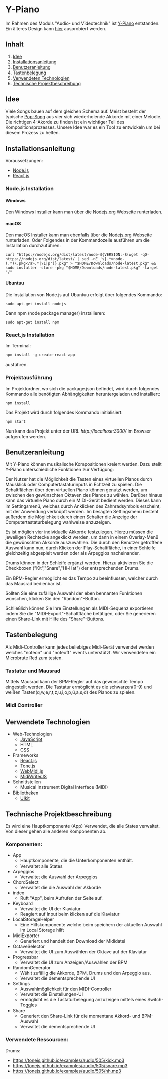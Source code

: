#  Y-Piano
Im Rahmen des Moduls "Audio- und Videotechnik" ist [Y-Piano](https://y-piano.netlify.com/) entstanden. Ein älteres Design kann [hier](https://y-piano-blue.netlify.com/) ausprobiert werden.

## Inhalt
1. [Idee](#idee)
2. [Installationsanleitung](#installationsanleitung)
3. [Benutzeranleitung](#benutzeranleitung)
4. [Tastenbelegung ](#tastenbelegung )
5. [Verwendeten Technologien](#verwendete-technologien)
6. [Technische Projektbeschreibung](#technische-projektbeschreibung)

## Idee
Viele Songs bauen auf dem gleichen Schema auf. Meist besteht der typische [Pop-Song](https://www.youtube.com/watch?v=5pidokakU4I) aus vier sich wiederholende Akkorde mit einer Melodie. 
Die richtigen 4-Akorde zu finden ist ein wichtiger Teil des Kompositionsprozesses. Unsere Idee war es ein Tool zu entwickeln um bei diesem Prozess zu helfen.

## Installationsanleitung

Voraussetzungen:
- [Node.js](https://nodejs.org/)
- [React.js](https://reactjs.org/)

### Node.js Installation

#### Windows
Den Windows Installer kann man über die [Nodejs.org](https://nodejs.org/en/download/) Webseite runterladen.

#### macOS
Den macOS Installer kann man ebenfalls über die [Nodejs.org](https://nodejs.org/en/download/) Webseite runterladen.
Oder Folgendes in der Kommandozeile ausführen um die Installation durchzuführen:
```
curl "https://nodejs.org/dist/latest/node-${VERSION:-$(wget -qO- https://nodejs.org/dist/latest/ | sed -nE 's|.*>node-(.*)\.pkg</a>.*|\1|p')}.pkg" > "$HOME/Downloads/node-latest.pkg" && sudo installer -store -pkg "$HOME/Downloads/node-latest.pkg" -target "/"
```

#### Ubuntuu
Die Installation von Node.js auf Ubuntuu erfolgt über folgendes Kommando:
```
sudo apt-get install nodejs
```
Dann npm (node package manager) installieren:
```
sudo apt-get install npm
```

### React.js Installation
Im Terminal:
```
npm install -g create-react-app
```
ausführen.

### Projektausführung
Im Projektordner, wo sich die package.json befindet, wird durch folgendes Kommando alle benötigten Abhängigkeiten heruntergeladen und installiert:
```
npm install
```

Das Projekt wird durch folgendes Kommando initialisiert:
```
npm start
```

Nun kann das Projekt unter der URL _http://localhost:3000/_ im Browser aufgerufen werden.

## Benutzeranleitung
Mit Y-Piano können musikalische Kompositionen kreiert werden. 
Dazu stellt Y-Piano unterschiedliche Funktionen zur Verfügung:

Der Nutzer hat die Möglichkeit die Tasten eines virtuellen Pianos durch Mausklick oder Computertastaturinputs in Echtzeit zu spielen. Die Schaltflächen über dem virtuellen Piano können genutzt werden, um zwischen den gewünschten Oktaven des Pianos zu wählen.
Darüber hinaus kann das virtuelle Piano durch ein MIDI-Gerät bedient werden. Dieses kann im Settingsmenü, welches durch Anklicken des Zahnradsymbols erscheint, mit der Anwendung verknüpft werden.
Im besagten Settingsmenü besteht außerdem die Möglichkeit durch einen Schalter die Anzeige der Computertastaturbelegung wahlweise anzuzeigen. 

Es ist möglich vier individuelle Akkorde festzulegen. Hierzu müssen die jeweiligen Rechtecke angeklickt werden, um dann in einem Overlay-Menü die gewünschten Akkorde auszuwählen.
Die durch den Benutzer getroffene Auswahl kann nun, durch Klicken der Play-Schaltfläche, in einer Schleife gleichzeitig abgespielt werden oder als Arpeggios nacheinander.

Drums können in der Schleife ergänzt werden. Hierzu aktivieren Sie die Checkboxen ("Kit","Snare","Hi-Hat") der entsprechenden Drums.

Ein BPM-Regler ermöglicht es das Tempo zu beeinflussen, welcher durch das Mausrad bedienbar ist.

Sollten Sie eine zufällige Auswahl der eben bennanten Funktionen wünschen, klicken Sie den "Random"-Button.

Schließlich können Sie Ihre Einstellungen als MIDI-Sequenz exportieren indem Sie die "MIDI-Export"-Schaltfläche betätigen, oder Sie generieren einen Share-Link mit Hilfe des "Share"-Buttons. 
## Tastenbelegung 
Als Midi-Controller kann jedes beliebiges Midi-Gerät verwendet werden welches "noteon" und "noteoff" events unterstützt. Wir verwendeten ein Microbrute Red zum testen.
### Tastatur und Mausrad
Mittels Mausrad kann der BPM-Regler auf das gewünschte Tempo eingestellt werden.
Die Tastatur ermöglicht es die schwarzen(0-9) und weißen Tasten(q,w,e,r,t,z,u,i,o,p,ü,a,s,d) des Pianos zu spielen.
### Midi Controller
## Verwendete Technologien
- Web-Technologien
	 - [JavaScript](https://www.javascript.com/)
	 - HTML
	 - CSS
 - Frameworks
	 - [React.js](https://reactjs.org/)
	 - [Tone.js](https://tonejs.github.io/)
	 - [WebMidi.js](http://djipco.github.io/webmidi/latest/classes/WebMidi.html)
	 - [MidiWriterJS](https://www.npmjs.com/package/midi-writer-js)
 - Schnittstellen
	 - Musical Instrument Digital Interface (MIDI)
 - Bibliotheken
	 - [UIkit](https://getuikit.com/)

## Technische Projektbeschreibung
Es wird eine Hauptkomponente (App) Verwendet, die alle States verwaltet. Von dieser gehen alle anderen Komponenten ab.
### Komponenten:
 - App
	 - Hauptkomponente, die die Unterkomponenten enthält.
	 - Verwaltet alle States
 - Arpeggios
	 - Verwaltet die Auswahl der Arpeggios
 - ChordSelect
	 - Verwaltet die die Auswahl der Akkorde
 - index
	 - Ruft "App", beim Aufrufen der Seite auf.
 - Keyboard
	 - Verwaltet die UI der Klaviatur
	 - Reagiert auf Input beim klicken auf die Klaviatur
 - LocalStorageHelper
	 - Eine Hilfskomponente welche beim speichern der aktuellen Auswahl im Local Storage hilft
 - MidiExporter
	 - Generiert und handelt den Download der Mididatei
 - OctaveSelector
	 - Verwaltet die UI zum Auswählen der Oktave auf der Klaviatur
 - Progressbar
	 - Verwaltet die UI zum Anzeigen/Auswählen der BPM
 - RandomGenerator
	 - Wählt zufällig die Akkorde, BPM, Drums und den Arpeggio aus.
	 - Verwaltet die dementsprechende UI
 - Settings
	 - Auswahlmöglichkeit für den MIDI-Controller
	 - Verwaltet die Einstellungen-UI 
	 - ermöglicht es die Tastaturbelegung anzuzeigen mittels eines Switch-Toggles
 - Share
	 - Generiert den Share-Link für die momentane Akkord- und BPM-Auswahl
	 - Verwaltet die dementsprechende UI

### Verwendete Ressourcen:
 Drums:
 - https://tonejs.github.io/examples/audio/505/kick.mp3
 - https://tonejs.github.io/examples/audio/505/snare.mp3
 - https://tonejs.github.io/examples/audio/505/hh.mp3
 